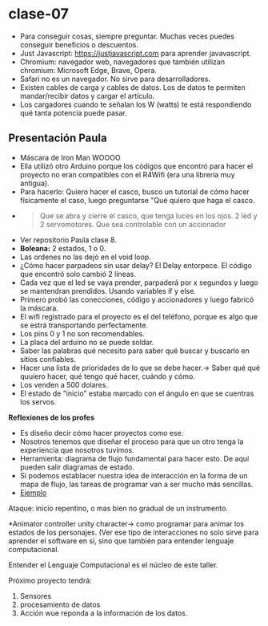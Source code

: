 # clase-07

- Para conseguir cosas, siempre preguntar. Muchas veces puedes conseguir beneficios o descuentos.
- Just Javascript: <https://justjavascript.com> para aprender javavascript.
- Chromium: navegador web, navegadores que también utilizan chromium: Microsoft Edge, Brave, Opera.
- Safari no es un navegador. No sirve para desarrolladores.
- Existen cables de carga y cables de datos. Los de datos te permiten mandar/recibir datos y cargar el artículo.
- Los cargadores cuando te señalan los W (watts) te está respondiendo qué tanta potencia puede pasar.

## Presentación Paula
- Máscara de Iron Man WOOOO
- Ella utilizó otro Arduino porque los códigos que encontró para hacer el proyecto no eran compatibles con el R4Wifi (era una librería muy antigua).
- Para hacerlo: Quiero hacer el casco, busco un tutorial de cómo hacer físicamente el caso, luego preguntarse "Qué quiero que haga el casco.
- > Que se abra y cierre el casco, que tenga luces en los ojos. 2 led y 2 servomotores.
  > Que sea controlable con un accionador
- Ver repositorio Paula clase 8.
- **Boleana:** 2 estados, 1 o 0.
- Las ordenes no las dejó en el void loop.
- ¿Cómo hacer parpadeos sin usar delay? El Delay entorpece. El código que encontró solo cambió 2 líneas.
- Cada vez que el led se vaya prender, parpaderá por x segundos y luego se mantendran prendidos. Usando variables if y else.
- Primero probó las conecciones, código y accionadores y luego fabricó la máscara.
- El wifi registrado para el proyecto es el del teléfono, porque es algo que se estrá transportando perfectamente.
- Los pins 0 y 1 no son recomendables.
- La placa del arduino no se puede soldar.
- Saber las palabras qué necesito para saber qué buscar y buscarlo en sitios confiables.
- Hacer una lista de prioridades de lo que se debe hacer.-> Saber qué qué quuiero hacer, qué tengo qué hacer, cuándo y cómo.
- Los venden a 500 dolares.
- El estado de "inicio" estaba marcado con el ángulo en que se cuentras los servos.

**Reflexiones de los profes**
- Es diseño decir cómo hacer proyectos como ese.
- Nosotros tenemos que diseñar el proceso para que un otro tenga la experiencia que nosotros tuvimos.
- Herramienta: diagrama de flujo fundamental para hacer esto. De aquí pueden salir diagramas de estado.
- Si podemos establacer nuestra idea de interacción en la forma de un mapa de flujo, las tareas de programar van a ser mucho más sencillas.
- [Ejemplo](https://www.researchgate.net/figure/The-elements-in-an-ADSR-envelope_fig22_270819567)

Ataque: inicio repentino, o mas bien no gradual de un instrumento.

*Animator controller unity character-> como programar para animar los estados de los personajes. (Ver ese tipo de interacciones no solo sirve para aprender el software en sí, sino que también para entender lenguaje computacional.

Entender el Lenguaje Computacional es el núcleo de este taller. 

Próximo proyecto tendrá:
1. Sensores
2. procesamiento de datos
3. Acción wue reponda a la información de los datos.
